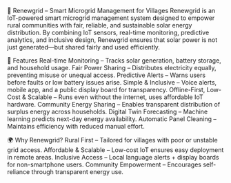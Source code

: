 🌱 Renewgrid – Smart Microgrid Management for Villages
Renewgrid is an IoT-powered smart microgrid management system designed to empower rural communities with fair, reliable, and sustainable solar energy distribution. By combining IoT sensors, real-time monitoring, predictive analytics, and inclusive design, Renewgrid ensures that solar power is not just generated—but shared fairly and used efficiently.


🚀 Features
Real-time Monitoring – Tracks solar generation, battery storage, and household usage.
Fair Power Sharing – Distributes electricity equally, preventing misuse or unequal access.
Predictive Alerts – Warns users before faults or low battery issues arise.
Simple & Inclusive – Voice alerts, mobile app, and a public display board for transparency.
Offline-First, Low-Cost & Scalable – Runs even without the internet, uses affordable IoT hardware.
Community Energy Sharing – Enables transparent distribution of surplus energy across households.
Digital Twin Forecasting – Machine learning predicts next-day energy availability.
Automatic Panel Cleaning – Maintains efficiency with reduced manual effort.


🌍 Why Renewgrid?
Rural First – Tailored for villages with poor or unstable grid access.
Affordable & Scalable – Low-cost IoT ensures easy deployment in remote areas.
Inclusive Access – Local language alerts + display boards for non-smartphone users.
Community Empowerment – Encourages self-reliance through transparent energy use.
